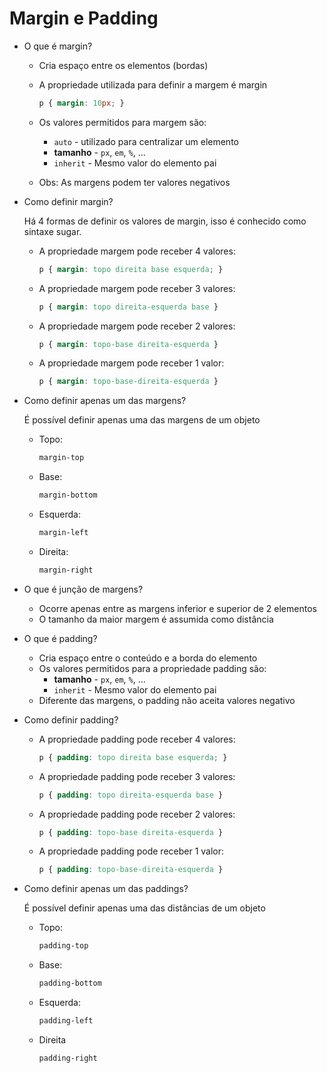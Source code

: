# Margin e Padding

- O que é margin?
    - Cria espaço entre os elementos (bordas)
    - A propriedade utilizada para definir a margem é margin
        
        ```css
        p { margin: 10px; }
        ```
        
    - Os valores permitidos para margem são:
        - `auto` - utilizado para centralizar um elemento
        - **tamanho** - `px`, `em`, `%`, …
        - `inherit` - Mesmo valor do elemento pai
    - Obs: As margens podem ter valores negativos
- Como definir margin?
    
    Há 4 formas de definir os valores de margin, isso é conhecido como sintaxe sugar.
    
    - A propriedade margem pode receber 4 valores:
        
        ```css
        p { margin: topo direita base esquerda; }
        ```
        
    - A propriedade margem pode receber 3 valores:
        
        ```css
        p { margin: topo direita-esquerda base }
        ```
        
    - A propriedade margem pode receber 2 valores:
        
        ```css
        p { margin: topo-base direita-esquerda }
        ```
        
    - A propriedade margem pode receber 1 valor:
        
        ```css
        p { margin: topo-base-direita-esquerda }
        ```
        
- Como definir apenas um das margens?
    
    É possível definir apenas uma das margens de um objeto
    
    - Topo:
        
        ```css
        margin-top
        ```
        
    - Base:
        
        ```css
        margin-bottom
        ```
        
    - Esquerda:
        
        ```css
        margin-left
        ```
        
    - Direita:
        
        ```css
        margin-right
        ```
        
- O que é junção de margens?
    - Ocorre apenas entre as margens inferior e superior de 2 elementos
    - O tamanho da maior margem é assumida como distância
- O que é padding?
    - Cria espaço entre o conteúdo e a borda do elemento
    - Os valores permitidos para a propriedade padding são:
        - **tamanho** - `px`, `em`, `%`, …
        - `inherit` - Mesmo valor do elemento pai
    - Diferente das margens, o padding não aceita valores negativo
- Como definir padding?
    - A propriedade padding pode receber 4 valores:
        
        ```css
        p { padding: topo direita base esquerda; }
        ```
        
    - A propriedade padding pode receber 3 valores:
        
        ```css
        p { padding: topo direita-esquerda base }
        ```
        
    - A propriedade padding pode receber 2 valores:
        
        ```css
        p { padding: topo-base direita-esquerda }
        ```
        
    - A propriedade padding pode receber 1 valor:
        
        ```css
        p { padding: topo-base-direita-esquerda }
        ```
        
- Como definir apenas um das paddings?
    
    É possível definir apenas uma das distâncias de um objeto
    
    - Topo:
        
        ```css
        padding-top
        ```
        
    - Base:
        
        ```css
        padding-bottom
        ```
        
    - Esquerda:
        
        ```css
        padding-left
        ```
        
    - Direita
        
        ```css
        padding-right
        ```